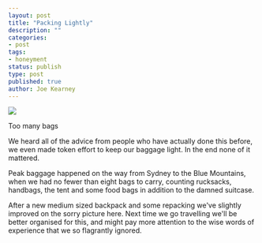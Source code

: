 ```yaml
---
layout: post
title: "Packing Lightly"
description: ""
categories:
- post
tags:
- honeyment
status: publish
type: post
published: true
author: Joe Kearney
---
```


<div class="inline-image inline-image-right">
	<img src="https://c2.staticflickr.com/8/7707/17131594847_2a685a2e40_n.jpg">
	<div class="inline-image-cap"><p>Too many bags</p></div>
</div>

We heard all of the advice from people who have actually done this before, we even made token effort to keep our baggage light. In the end none of it mattered.

Peak baggage happened on the way from Sydney to the Blue Mountains, when we had no fewer than eight bags to carry, counting rucksacks, handbags, the tent and some food bags in addition to the damned suitcase.

After a new medium sized backpack and some repacking we've slightly improved on the sorry picture here. Next time we go travelling we'll be better organised for this, and might pay more attention to the wise words of experience that we so flagrantly ignored.
